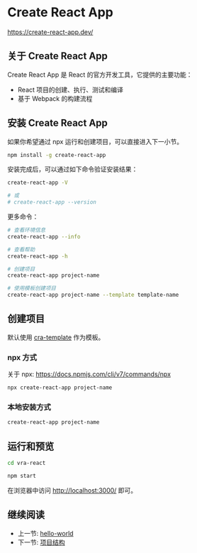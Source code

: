 # Create React App

<https://create-react-app.dev/>

## 关于 Create React App

Create React App 是 React 的官方开发工具，它提供的主要功能：

+ React 项目的创建、执行、测试和编译
+ 基于 Webpack 的构建流程

## 安装 Create React App

如果你希望通过 npx 运行和创建项目，可以直接进入下一小节。

```bash
npm install -g create-react-app
```

安装完成后，可以通过如下命令验证安装结果：

```bash
create-react-app -V

# 或
# create-react-app --version
```

更多命令：

```bash
# 查看环境信息
create-react-app --info

# 查看帮助
create-react-app -h

# 创建项目
create-react-app project-name

# 使用模板创建项目
create-react-app project-name --template template-name
```

## 创建项目

默认使用 [cra-template](https://github.com/facebook/create-react-app/tree/main/packages/cra-template) 作为模板。

### npx 方式

关于 npx: <https://docs.npmjs.com/cli/v7/commands/npx>

```bash
npx create-react-app project-name
```

### 本地安装方式

```bash
create-react-app project-name
```

## 运行和预览

```bash
cd vra-react

npm start
```

在浏览器中访问 <http://localhost:3000/> 即可。

## 继续阅读

+ 上一节: [hello-world](../readme.md)
+ 下一节: [项目结构](./vra-react.md)
